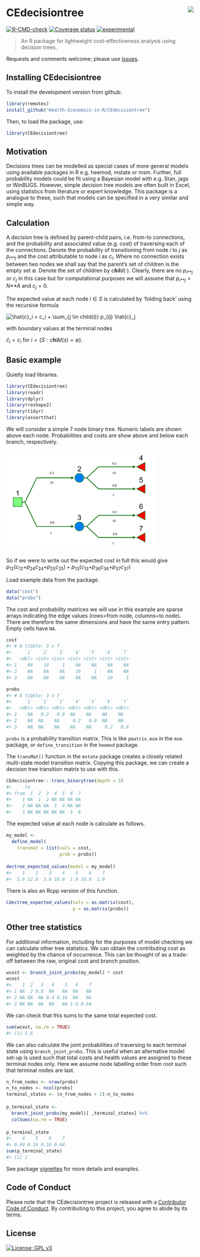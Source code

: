 
# CEdecisiontree <img src="imgfile.png" height="139" align="right"/>

<!-- badges: start -->

[![R-CMD-check](https://github.com/Health-Economics-in-R/CEdecisiontree/workflows/R-CMD-check/badge.svg)](https://github.com/Health-Economics-in-R/CEdecisiontree/actions)
[![Coverage
status](https://codecov.io/gh/Health-Economics-in-R/CEdecisiontree/branch/master/graph/badge.svg)](https://codecov.io/github/Health-Economics-in-R/CEdecisiontree?branch=master)
[![experimental](http://badges.github.io/stability-badges/dist/experimental.svg)](http://github.com/badges/stability-badges)
<!-- badges: end -->

<!-- README.md is generated from README.Rmd. Please edit that file -->

> An R package for lightweight cost-effectiveness analysis using
> decision trees.

Requests and comments welcome; please use
[Issues](https://github.com/n8thangreen/CEdecisiontree/issues).

## Installing CEdecisiontree

To install the development version from github:

``` r
library(remotes)
install_github("Health-Economics-in-R/CEdecisiontree")
```

Then, to load the package, use:

``` r
library(CEdecisiontree)
```

## Motivation

Decisions trees can be modelled as special cases of more general models
using available packages in R e.g. heemod, mstate or msm. Further, full
probability models could be fit using a Bayesian model with e.g. Stan,
jags or WinBUGS. However, simple decision tree models are often built in
Excel, using statistics from literature or expert knowledge. This
package is a analogue to these, such that models can be specified in a
very similar and simple way.

## Calculation

A decision tree is defined by parent-child pairs, i.e. from-to
connections, and the probability and associated value (e.g. cost) of
traversing each of the connections. Denote the probability of
transitioning from node *i* to *j* as *p*<sub>*i**j*</sub> and the cost
attributable to node *i* as *c*<sub>*i*</sub>. Where no connection
exists between two nodes we shall say that the parent’s set of children
is the empty set ∅. Denote the set of children by *c**h**i**l**d*(⋅).
Clearly, there are no *p*<sub>*i**j*</sub> or *c*<sub>*j*</sub> in this
case but for computational purposes we will assume that
*p*<sub>*i**j*</sub> = *N**A* and *c*<sub>*j*</sub> = 0.

The expected value at each node *i* ∈ *S* is calculated by ‘folding
back’ using the recursive formula

<img src="https://latex.codecogs.com/svg.image?\hat{c}_i&space;=&space;c_i&space;&plus;&space;\sum_{j&space;\in&space;child(i)}&space;p_{ij}&space;\hat{c}_j" title="\hat{c}_i = c_i + \sum_{j \in child(i)} p_{ij} \hat{c}_j" />

with boundary values at the terminal nodes

*ĉ*<sub>*i*</sub> = *c*<sub>*i*</sub> for *i* = {*S* : *c**h**i**l**d*(*s*) = ∅}.

## Basic example

Quietly load libraries.

``` r
library(CEdecisiontree)
library(readr)
library(dplyr)
library(reshape2)
library(tidyr)
library(assertthat)
```

We will consider a simple 7 node binary tree. Numeric labels are shown
above each node. Probabilities and costs are show above and below each
branch, respectively.

<img src="https://raw.githubusercontent.com/Health-Economics-in-R/CEdecisiontree/dev/man/figures/README_decisiontree_silverdecisions.png" width="400px" />

So if we were to write out the expected cost in full this would give
*p*<sub>12</sub>(*c*<sub>12</sub>+*p*<sub>24</sub>*c*<sub>24</sub>+*p*<sub>25</sub>*c*<sub>25</sub>) + *p*<sub>13</sub>(*c*<sub>13</sub>+*p*<sub>36</sub>*c*<sub>36</sub>+*p*<sub>37</sub>*c*<sub>37</sub>)

Load example data from the package.

``` r
data("cost")
data("probs")
```

The cost and probability matrices we will use in this example are sparse
arrays indicating the edge values (rows=from node, columns=to node).
There are therefore the same dimensions and have the same entry pattern.
Empty cells have `NA`.

``` r
cost
#> # A tibble: 3 x 7
#>     `1`   `2`   `3`   `4`   `5`   `6`   `7`
#>   <dbl> <int> <int> <int> <int> <int> <int>
#> 1    NA    10     1    NA    NA    NA    NA
#> 2    NA    NA    NA    10     1    NA    NA
#> 3    NA    NA    NA    NA    NA    10     1
```

``` r
probs
#> # A tibble: 3 x 7
#>     `1`   `2`   `3`   `4`   `5`   `6`   `7`
#>   <dbl> <dbl> <dbl> <dbl> <dbl> <dbl> <dbl>
#> 1    NA   0.2   0.8  NA    NA    NA    NA  
#> 2    NA  NA    NA     0.2   0.8  NA    NA  
#> 3    NA  NA    NA    NA    NA     0.2   0.8
```

`probs` is a probability transition matrix. This is like `pmatrix.msm`
in the `msm` package, or `define_transition` in the `heemod` package.

The `transMat()` function in the `mstate` package creates a closely
related multi-state model transition matrix. Copying this package, we
can create a decision tree transition matrix to use with this.

``` r
CEdecisiontree:::trans_binarytree(depth = 3)
#>     to
#> from  1  2  3  4  5  6  7
#>    1 NA  1  2 NA NA NA NA
#>    2 NA NA NA  3  4 NA NA
#>    3 NA NA NA NA NA  5  6
```

The expected value at each node is calculate as follows.

``` r
my_model <-
  define_model(
    transmat = list(vals = cost,
                    prob = probs))

dectree_expected_values(model = my_model)
#>    1    2    3    4    5    6    7 
#>  5.6 12.8  3.8 10.0  1.0 10.0  1.0
```

There is also an Rcpp version of this function.

``` r
Cdectree_expected_values(vals = as.matrix(cost),
                         p = as.matrix(probs))
```

## Other tree statistics

For additional information, including for the purposes of model checking
we can calculate other tree statistics. We can obtain the contributing
cost as weighted by the chance of occurrence. This can be thought of as
a trade-off between the raw, original cost and branch position.

``` r
wcost <- branch_joint_probs(my_model) * cost
wcost
#>    1  2   3   4    5   6    7
#> 1 NA  2 0.8  NA   NA  NA   NA
#> 2 NA NA  NA 0.4 0.16  NA   NA
#> 3 NA NA  NA  NA   NA 1.6 0.64
```

We can check that this sums to the same total expected cost.

``` r
sum(wcost, na.rm = TRUE)
#> [1] 5.6
```

We can also calculate the joint probabilities of traversing to each
terminal state using `branch_joint_probs`. This is useful when an
alternative model set-up is used such that total costs and health values
are assigned to these terminal nodes only. Here we assume node labelling
order from root such that terminal nodes are last.

``` r
n_from_nodes <- nrow(probs)
n_to_nodes <- ncol(probs)
terminal_states <- (n_from_nodes + 1):n_to_nodes

p_terminal_state <-
  branch_joint_probs(my_model)[ ,terminal_states] %>%
  colSums(na.rm = TRUE)

p_terminal_state
#>    4    5    6    7 
#> 0.04 0.16 0.16 0.64
sum(p_terminal_state)
#> [1] 1
```

See package
[vignettes](https://health-economics-in-r.github.io/CEdecisiontree/articles/)
for more details and examples.

## Code of Conduct

Please note that the CEdecisiontree project is released with a
[Contributor Code of
Conduct](https://contributor-covenant.org/version/2/0/CODE_OF_CONDUCT.html).
By contributing to this project, you agree to abide by its terms.

## License

[![License: GPL
v3](https://img.shields.io/badge/License-GPLv3-blue.svg)](https://www.gnu.org/licenses/gpl-3.0)
